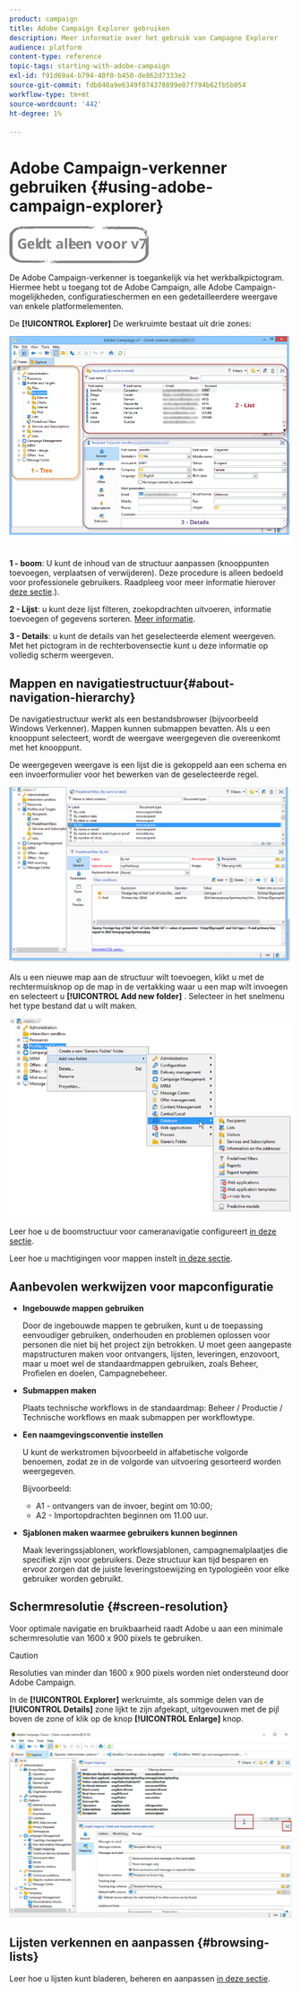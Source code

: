 ```yaml
---
product: campaign
title: Adobe Campaign Explorer gebruiken
description: Meer informatie over het gebruik van Campagne Explorer
audience: platform
content-type: reference
topic-tags: starting-with-adobe-campaign
exl-id: f91d69a4-b794-40f0-b450-de862d7333e2
source-git-commit: fdb840a9e6349f074378899e07f794b62fb5b054
workflow-type: tm+mt
source-wordcount: '442'
ht-degree: 1%

---
```


# Adobe Campaign-verkenner gebruiken {#using-adobe-campaign-explorer}

![](../../assets/v7-only.svg)

De Adobe Campaign-verkenner is toegankelijk via het werkbalkpictogram. Hiermee hebt u toegang tot de Adobe Campaign, alle Adobe Campaign-mogelijkheden, configuratieschermen en een gedetailleerdere weergave van enkele platformelementen.

De **[!UICONTROL Explorer]** De werkruimte bestaat uit drie zones:

![](assets/s_ncs_user_navigation.png)

**1 - boom**: U kunt de inhoud van de structuur aanpassen (knooppunten toevoegen, verplaatsen of verwijderen). Deze procedure is alleen bedoeld voor professionele gebruikers. Raadpleeg voor meer informatie hierover  [deze sectie](#about-navigation-hierarchy).).

**2 - Lijst**: u kunt deze lijst filteren, zoekopdrachten uitvoeren, informatie toevoegen of gegevens sorteren. [Meer informatie](adobe-campaign-ui-lists.md).

**3 - Details**: u kunt de details van het geselecteerde element weergeven. Met het pictogram in de rechterbovensectie kunt u deze informatie op volledig scherm weergeven.

## Mappen en navigatiestructuur{#about-navigation-hierarchy}

De navigatiestructuur werkt als een bestandsbrowser (bijvoorbeeld Windows Verkenner). Mappen kunnen submappen bevatten. Als u een knooppunt selecteert, wordt de weergave weergegeven die overeenkomt met het knooppunt.

De weergegeven weergave is een lijst die is gekoppeld aan een schema en een invoerformulier voor het bewerken van de geselecteerde regel.

![](assets/d_ncs_integration_navigation.png)

Als u een nieuwe map aan de structuur wilt toevoegen, klikt u met de rechtermuisknop op de map in de vertakking waar u een map wilt invoegen en selecteert u **[!UICONTROL Add new folder]** . Selecteer in het snelmenu het type bestand dat u wilt maken.

![](assets/d_ncs_integration_navigation_create.png)

Leer hoe u de boomstructuur voor cameranavigatie configureert [in deze sectie](../../configuration/using/configuration.md).

Leer hoe u machtigingen voor mappen instelt [in deze sectie](access-management-folders.md).

## Aanbevolen werkwijzen voor mapconfiguratie

* **Ingebouwde mappen gebruiken**

   Door de ingebouwde mappen te gebruiken, kunt u de toepassing eenvoudiger gebruiken, onderhouden en problemen oplossen voor personen die niet bij het project zijn betrokken. U moet geen aangepaste mapstructuren maken voor ontvangers, lijsten, leveringen, enzovoort, maar u moet wel de standaardmappen gebruiken, zoals Beheer, Profielen en doelen, Campagnebeheer.

* **Submappen maken**

   Plaats technische workflows in de standaardmap: Beheer / Productie / Technische workflows en maak submappen per workflowtype.

* **Een naamgevingsconventie instellen**

   U kunt de werkstromen bijvoorbeeld in alfabetische volgorde benoemen, zodat ze in de volgorde van uitvoering gesorteerd worden weergegeven.

   Bijvoorbeeld:

   * A1 - ontvangers van de invoer, begint om 10:00;
   * A2 - Importopdrachten beginnen om 11.00 uur.

* **Sjablonen maken waarmee gebruikers kunnen beginnen**

   Maak leveringssjablonen, workflowsjablonen, campagnemalplaatjes die specifiek zijn voor gebruikers. Deze structuur kan tijd besparen en ervoor zorgen dat de juiste leveringstoewijzing en typologieën voor elke gebruiker worden gebruikt.

## Schermresolutie {#screen-resolution}

Voor optimale navigatie en bruikbaarheid raadt Adobe u aan een minimale schermresolutie van 1600 x 900 pixels te gebruiken.

>[!CAUTION]
>
>Resoluties van minder dan 1600 x 900 pixels worden niet ondersteund door Adobe Campaign.

In de **[!UICONTROL Explorer]** werkruimte, als sommige delen van de **[!UICONTROL Details]** zone lijkt te zijn afgekapt, uitgevouwen met de pijl boven de zone of klik op de knop **[!UICONTROL Enlarge]** knop.

![](assets/s_ncs_user_resolution.png)

## Lijsten verkennen en aanpassen {#browsing-lists}

Leer hoe u lijsten kunt bladeren, beheren en aanpassen [in deze sectie](adobe-campaign-ui-lists.md).
